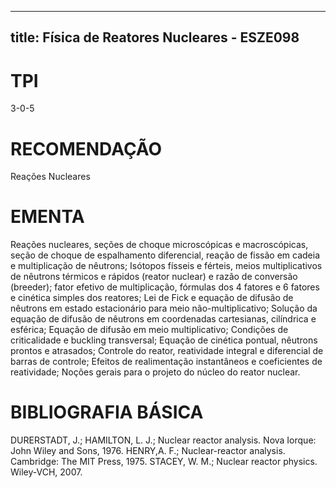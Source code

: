 
---
title: Física de Reatores Nucleares - ESZE098 
---

# TPI

3-0-5

# RECOMENDAÇÃO

Reações Nucleares

# EMENTA

Reações nucleares, seções de choque microscópicas e macroscópicas, seção de choque de espalhamento diferencial, reação de fissão em cadeia e multiplicação de nêutrons; Isótopos físseis e férteis, meios multiplicativos de nêutrons térmicos e rápidos (reator nuclear) e razão de conversão (breeder); fator efetivo de multiplicação, fórmulas dos 4 fatores e 6 fatores e cinética simples dos reatores; Lei de Fick e equação de difusão de nêutrons em estado estacionário para meio não-multiplicativo; Solução da equação de difusão de nêutrons em coordenadas cartesianas, cilíndrica e esférica; Equação de difusão em meio multiplicativo; Condições de criticalidade e buckling transversal; Equação de cinética pontual, nêutrons prontos e atrasados; Controle do reator, reatividade integral e diferencial de barras de controle; Efeitos de realimentação instantâneos e coeficientes de reatividade; Noções gerais para o projeto do núcleo do reator nuclear.

# BIBLIOGRAFIA BÁSICA

DURERSTADT, J.; HAMILTON, L. J.; Nuclear reactor analysis. Nova Iorque: John Wiley and Sons, 1976.
HENRY,A. F.; Nuclear-reactor analysis. Cambridge: The MIT Press, 1975.
STACEY, W. M.; Nuclear reactor physics. Wiley-VCH, 2007.
        